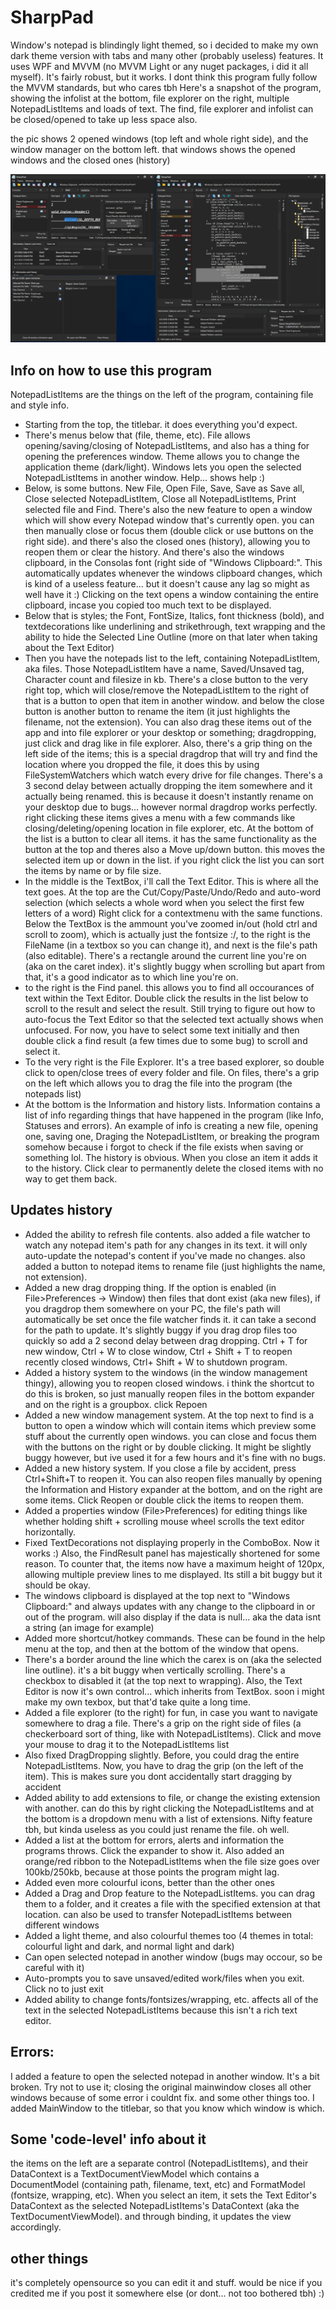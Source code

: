 # SharpPad
Window's notepad is blindingly light themed, so i decided to make my own dark theme version with tabs and many other (probably useless) features. It uses WPF and MVVM (no MVVM Light or any nuget packages, i did it all myself). It's fairly robust, but it works. I dont think this program fully follow the MVVM standards, but who cares tbh
Here's a snapshot of the program, showing the infolist at the bottom, file explorer on the right, multiple NotepadListItems and loads of text. The find, file explorer and infolist can be closed/opened to take up less space also.

the pic shows 2 opened windows (top left and whole right side), and the window manager on the bottom left. that windows shows the opened windows and the closed ones (history)

![](latestnewUpdate.jpg)

## Info on how to use this program
NotepadListItems are the things on the left of the program, containing file and style info.
- Starting from the top, the titlebar. it does everything you'd expect.
- There's menus below that (file, theme, etc). File allows opening/saving/closing of NotepadListItems, and also has a thing for opening the preferences window. Theme allows you to change the application theme (dark/light). Windows lets you open the selected NotepadListItems in another window. Help... shows help :)
- Below, is some buttons. New File, Open File, Save, Save as Save all, Close selected NotepadListItem, Close all NotepadListItems, Print selected file and Find. There's also the new feature to open a window which will show every Notepad window that's currently open. you can then manually close or focus them (double click or use buttons on the right side). and there's also the closed ones (history), allowing you to reopen them or clear the history. And there's also the windows clipboard, in the Consolas font (right side of "Windows Clipboard:". This automatically updates whenever the windows clipboard changes, which is kind of a useless feature... but it doesn't cause any lag so might as well have it :) Clicking on the text opens a window containing the entire clipboard, incase you copied too much text to be displayed.
- Below that is styles; the Font, FontSize, Italics, font thickness (bold), and textdecorations like underlining and strikethrough, text wrapping and the ability to hide the Selected Line Outline (more on that later when taking about the Text Editor)
- Then you have the notepads list to the left, containing NotepadListItem, aka files. Those NotepadListItem have a name, Saved/Unsaved tag, Character count and filesize in kb. There's a close button to the very right top, which will close/remove the NotepadListItem to the right of that is a button to open that item in another window. and below the close button is another button to rename the item (it just highlights the filename, not the extension). You can also drag these items out of the app and into file explorer or your desktop or something; dragdropping, just click and drag like in file explorer. Also, there's a grip thing on the left side of the items; this is a special dragdrop that will try and find the location where you dropped the file, it does this by using FileSystemWatchers which watch every drive for file changes. There's a 3 second delay between actually dropping the item somewhere and it actually being renamed. this is because it doesn't instantly rename on your desktop due to bugs... however normal dragdrop works perfectly. right clicking these items gives a menu with a few commands like closing/deleting/opening location in file explorer, etc. At the bottom of the list is a button to clear all items. it has the same functionality as the button at the top and theres also a Move up/down button. this moves the selected item up or down in the list. if you right click the list you can sort the items by name or by file size.
- In the middle is the TextBox, i'll call the Text Editor. This is where all the text goes. At the top are the Cut/Copy/Paste/Undo/Redo and auto-word selection (which selects a whole word when you select the first few letters of a word) Right click for a contextmenu with the same functions. Below the TextBox is the ammount you've zoomed in/out (hold ctrl and scroll to zoom), which is actually just the fontsize :/, to the right is the FileName (in a textbox so you can change it), and next is the file's path (also editable).
    There's a rectangle around the current line you're on (aka on the caret index). it's slightly buggy when scrolling but apart from that, it's a good indicator as to which line you're on. 
- to the right is the Find panel. this allows you to find all occourances of text within the Text Editor. Double click the results in the list below to scroll to the result and select the result. Still trying to figure out how to auto-focus the Text Editor so that the selected text actually shows when unfocused. For now, you have to select some text initially and then double click a find result (a few times due to some bug) to scroll and select it.
- To the very right is the File Explorer. It's a tree based explorer, so double click to open/close trees of every folder and file. On files, there's a grip on the left which allows you to drag the file into the program (the notepads list)
- At the bottom is the Information and history lists. Information contains a list of info regarding things that have happened in the program (like Info, Statuses and errors). An example of info is creating a new file, opening one, saving one, Draging the NotepadListItem, or breaking the program somehow because i forgot to check if the file exists when saving or something lol. The history is obvious. When you close an item it adds it to the history. Click clear to permanently delete the closed items with no way to get them back.

## Updates history
- Added the ability to refresh file contents. also added a file watcher to watch any notepad item's path for any changes in its text. it will only auto-update the notepad's content if you've made no changes. also added a button to notepad items to rename file (just highlights the name, not extension).
- Added a new drag dropping thing. If the option is enabled (in File>Preferences -> Window) then files that dont exist (aka new files), if you dragdrop them somewhere on your PC, the file's path will automatically be set once the file watcher finds it. it can take a second for the path to update. It's slightly buggy if you drag drop files too quickly so add a 2 second delay between drag dropping. Ctrl + T for new window, Ctrl + W to close window, Ctrl + Shift + T to reopen recently closed windows, Ctrl+ Shift + W to shutdown program.
- Added a history system to the windows (in the window management thingy), allowing you to reopen closed windows. i think the shortcut to do this is broken, so just manually reopen files in the bottom expander and on the right is a groupbox. click Repoen 
- Added a new window management system. At the top next to find is a button to open a window which will contain items which preview some stuff about the currently open windows. you can close and focus them with the buttons on the right or by double clicking. It might be slightly buggy however, but ive used it for a few hours and it's fine with no bugs.
- Added a new history system. If you close a file by accident, press Ctrl+Shift+T to reopen it. You can also reopen files manually by opening the Information and History expander at the bottom, and on the right are some items. Click Reopen or double click the items to reopen them.
- Added a properties window (File>Preferences) for editing things like whether holding shift + scrolling mouse wheel scrolls the text editor horizontally.
- Fixed TextDecorations not displaying properly in the ComboBox. Now it works :) Also, the FindResult panel has majestically shortened for some reason. To counter that, the items now have a maximum height of 120px, allowing multiple preview lines to me displayed. Its still a bit buggy but it should be okay.
- The windows clipboard is displayed at the top next to "Windows Clipboard:" and always updates with any change to the clipboard in or out of the program. will also display if the data is null... aka the data isnt a string (an image for example)
- Added more shortcut/hotkey commands. These can be found in the help menu at the top, and then at the bottom of the window that opens.
- There's a border around the line which the carex is on (aka the selected line outline). it's a bit buggy when vertically scrolling. There's a checkbox to disabled it (at the top next to wrapping). Also, the Text Editor is now it's own control... which inherits from TextBox. soon i might make my own texbox, but that'd take quite a long time.
- Added a file explorer (to the right) for fun, in case you want to navigate somewhere to drag a file. There's a grip on the right side of files (a checkerboard sort of thing, like with NotepadListItems). Click and move your mouse to drag it to the NotepadListItems list
- Also fixed DragDropping slightly. Before, you could drag the entire NotepadListItems. Now, you have to drag the grip (on the left of the item). This is makes sure you dont accidentally start dragging by accident
- Added ability to add extensions to file, or change the existing extension with another. can do this by right clicking the NotepadListItems and at the bottom is a dropdown menu with a list of extensions. Nifty feature tbh, but kinda useless as you could just rename the file. oh well.
- Added a list at the bottom for errors, alerts and information the programs throws. Click the expander to show it. Also added an orange/red ribbon to the NotepadListItems when the file size goes over 100kb/250kb, because at those points the program might lag.
- Added even more colourful icons, better than the other ones
- Added a Drag and Drop feature to the NotepadListItems. you can drag them to a folder, and it creates a file with the specified extension at that location. can also be used to transfer NotepadListItems between different windows
- Added a light theme, and also colourful themes too (4 themes in total: colourful light and dark, and normal light and dark)
- Can open selected notepad in another window (bugs may occour, so be careful with it)
- Auto-prompts you to save unsaved/edited work/files when you exit. Click no to just exit
- Added ability to change fonts/fontsizes/wrapping, etc. affects all of the text in the selected NotepadListItems because this isn't a rich text editor. 

## Errors:
I added a feature to open the selected notepad in another window. It's a bit broken. Try not to use it; closing the original mainwindow closes all other windows because of some error i couldnt fix. and some other things too. I added MainWindow to the titlebar, so that you know which window is which.

## Some 'code-level' info about it
the items on the left are a separate control (NotepadListItems), and their DataContext is a TextDocumentViewModel which contains a DocumentModel (containing path, filename, text, etc) and FormatModel (fontsize, wrapping, etc). When you select an item, it sets the Text Editor's DataContext as the selected NotepadListItems's DataContext (aka the TextDocumentViewModel). and through binding, it updates the view accordingly.

## other things
it's completely opensource so you can edit it and stuff. would be nice if you credited me if you post it somewhere else (or dont... not too bothered tbh) :)

